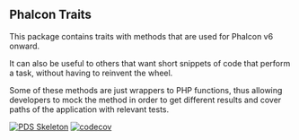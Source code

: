 ## Phalcon Traits

This package contains traits with methods that are used for Phalcon v6 onward.

It can also be useful to others that want short snippets of code that perform
a task, without having to reinvent the wheel.

Some of these methods are just wrappers to PHP functions, thus allowing developers 
to mock the method in order to get different results and cover paths of the 
application with relevant tests.

[![PDS Skeleton](https://img.shields.io/badge/pds-skeleton-blue.svg?style=flat-square)](https://github.com/php-pds/skeleton)
[![codecov](https://codecov.io/gh/phalcon/traits/branch/1.x/graph/badge.svg?token=I4bgs0E168)](https://codecov.io/gh/phalcon/traits)

